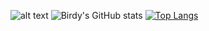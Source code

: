 ![alt text](https://cdn.discordapp.com/attachments/1191940685281108121/1201052953805602876/Screenshot_2024-01-27_233440-removebg-preview.png?ex=65c86aba&is=65b5f5ba&hm=eeb2749357f714f5eeb8d2188813c340f90bf9daa507c1effab7c975b0e42b91&)
![Birdy's GitHub stats](https://github-readme-stats.vercel.app/api?username=0xB1RDY&theme=cobalt&hide=contribs,prs)
[![Top Langs](https://github-readme-stats.vercel.app/api/top-langs/?username=0xB1RDY)](https://github.com/anuraghazra/github-readme-stats)
